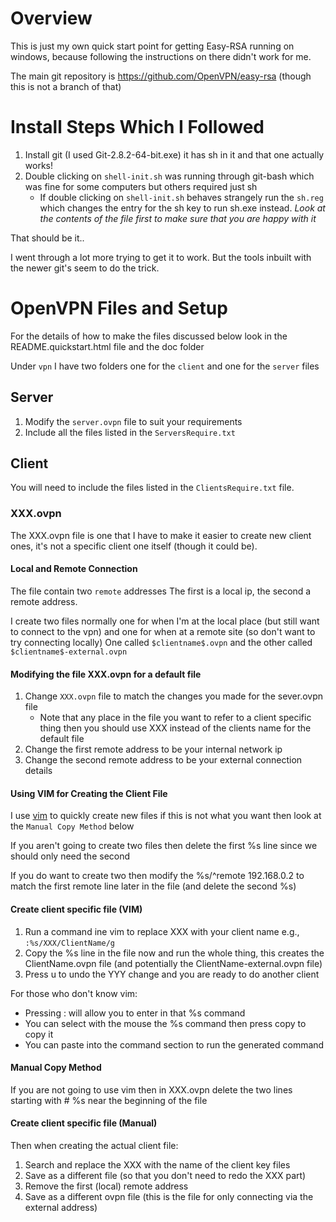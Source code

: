 # Overview
This is just my own quick start point for getting Easy-RSA running on windows, because following the instructions on there didn't work for me.

The main git repository is https://github.com/OpenVPN/easy-rsa (though this is not a branch of that)

# Install Steps Which I Followed
1. Install git (I used Git-2.8.2-64-bit.exe) it has sh in it and that one actually works!
2. Double clicking on `shell-init.sh` was running through git-bash which was fine for some computers but others required just sh
    * If double clicking on `shell-init.sh` behaves strangely run the `sh.reg` which changes the entry for the sh key to run sh.exe instead. _Look at the contents of the file first to make sure that you are happy with it_

That should be it..

I went through a lot more trying to get it to work. But the tools inbuilt with the newer git's seem to do the trick.

# OpenVPN Files and Setup
For the details of how to make the files discussed below look in the README.quickstart.html file and the doc folder

Under `vpn` I have two folders one for the `client` and one for the `server` files
## Server
1. Modify the `server.ovpn` file to suit your requirements
2. Include all the files listed in the `ServersRequire.txt`

## Client
You will need to include the files listed in the `ClientsRequire.txt` file.

### XXX.ovpn
The XXX.ovpn file is one that I have to make it easier to create new client ones, it's not a specific client one itself (though it could be).

#### Local and Remote Connection
The file contain two `remote` addresses
The first is a local ip, the second a remote address.

I create two files normally one for when I'm at the local place (but still want to connect to the vpn) and one for when at a remote site (so don't want to try connecting locally) 
One called `$clientname$.ovpn` and the other called `$clientname$-external.ovpn`

#### Modifying the file XXX.ovpn for a default file
1. Change `XXX.ovpn` file to match the changes you made for the sever.ovpn file
    * Note that any place in the file you want to refer to a client specific thing then you should use XXX instead of the clients name for the default file
2. Change the first remote address to be your internal network ip
3. Change the second remote address to be your external connection details

#### Using VIM for Creating the Client File
I use [vim][1] to quickly create new files if this is not what you want then look at the `Manual Copy Method` below

If you aren't going to create two files then delete the first %s line since we should only need the second

If you do want to create two then modify the %s/^remote 192\.168\.0\.2 to match the first remote line later in the file (and delete the second %s)

#### Create client specific file (VIM)
1. Run a command ine vim to replace XXX with your client name e.g., `:%s/XXX/ClientName/g`
2. Copy the %s line in the file now and run the whole thing, this creates the ClientName.ovpn file (and potentially the ClientName-external.ovpn file)
3. Press u to undo the YYY change and you are ready to do another client

For those who don't know vim:
* Pressing : will allow you to enter in that %s command
* You can select with the mouse the %s command then press copy to copy it
* You can paste into the command section to run the generated command

[1]: http://www.vim.org

#### Manual Copy Method
If you are not going to use vim then in XXX.ovpn delete the two lines starting with # %s near the beginning of the file

#### Create client specific file (Manual)
Then when creating the actual client file:

1. Search and replace the XXX with the name of the client key files
2. Save as a different file (so that you don't need to redo the XXX part)
3. Remove the first (local) remote address
4. Save as a different ovpn file (this is the file for only connecting via the external address)
